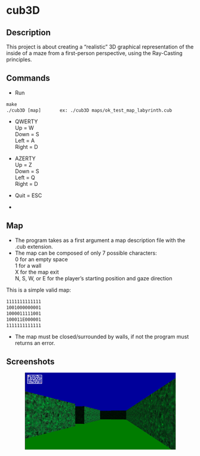 # cub3D

## Description
This project is about creating a “realistic” 3D graphical representation of the inside of a maze from a first-person perspective, using the Ray-Casting principles.

## Commands
* Run<br />
```
make
./cub3D [map]       ex: ./cub3D maps/ok_test_map_labyrinth.cub
```

* QWERTY<br />
Up = W<br />
Down = S<br />
Left = A<br />
Right = D<br />

* AZERTY<br />
Up = Z<br />
Down = S<br />
Left = Q<br />
Right = D<br />

* Quit = ESC
* 
## Map
* The program takes as a first argument a map description file with the .cub extension.
* The map can be composed of only 7 possible characters:<br />
0 for an empty space<br />
1 for a wall<br />
X for the map exit<br />
N, S, W, or E for the player’s starting position and gaze direction

This is a simple valid map:
```
1111111111111
1001000000001
1000011111001
100011E000001
1111111111111
```

* The map must be closed/surrounded by walls, if not the program must returns an error.
## Screenshots
<p align="center">
  <img src="/screenshots/labyrinth.png" width="80%" />
</p>
